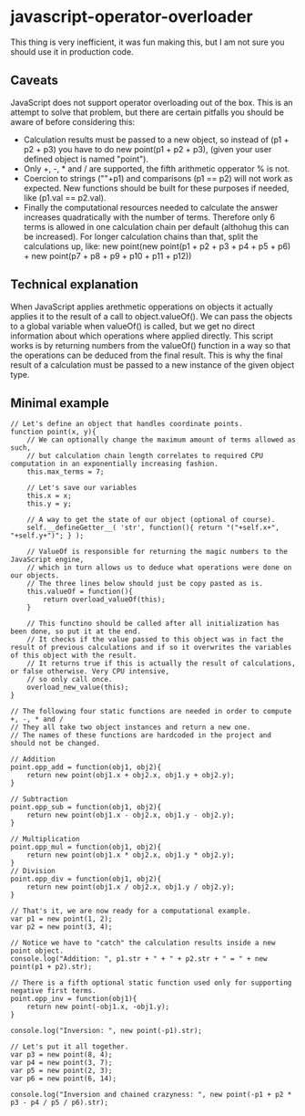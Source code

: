 # javascript-operator-overloader

This thing is very inefficient, it was fun making this, but I am not sure you should use it in production code.

## Caveats
JavaScript does not support operator overloading out of the box. This is an attempt to solve that problem, but there are certain pitfalls you should be aware of before considering this:
 - Calculation results must be passed to a new object, so instead of (p1 + p2 + p3) you have to do new point(p1 + p2 + p3), (given your user defined object is named "point").
 - Only +, -, * and / are supported, the fifth arithmetic opperator % is not.
 - Coercion to strings (""+p1) and comparisons (p1 == p2) will not work as expected. New functions should be built for these purposes if needed, like (p1.val == p2.val).
 - Finally the computational resources needed to calculate the answer increases quadratically with the number of terms. Therefore only 6 terms is allowed in one calculation chain per default (althohug this can be increased). For longer calculation chains than that, split the calculations up, like: new point(new point(p1 + p2 + p3 + p4 + p5 + p6) + new point(p7 + p8 + p9 + p10 + p11 + p12))

## Technical explanation
When JavaScript applies arethmetic opperations on objects it actually applies it to the result of a call to object.valueOf(). We can pass the objects to a global variable when valueOf() is called, but we get no direct information about which operations where applied directly. 
This script works is by returning numbers from the valueOf() function in a way so that the operations can be deduced from the final result. This is why the final result of a calculation must be passed to a new instance of the given object type.

## Minimal example 
```
// Let's define an object that handles coordinate points.
function point(x, y){
	// We can optionally change the maximum amount of terms allowed as such, 
	// but calculation chain length correlates to required CPU computation in an exponentially increasing fashion. 
	this.max_terms = 7;

	// Let's save our variables
	this.x = x;
	this.y = y;

	// A way to get the state of our object (optional of course).
	self.__defineGetter__( 'str', function(){ return "("+self.x+", "+self.y+")"; } );

	// ValueOf is responsible for returning the magic numbers to the JavaScript engine, 
	// which in turn allows us to deduce what operations were done on our objects.
	// The three lines below should just be copy pasted as is.
	this.valueOf = function(){
		return overload_valueOf(this);
	}

	// This functino should be called after all initialization has been done, so put it at the end. 
	// It checks if the value passed to this object was in fact the result of previous calculations and if so it overwrites the variables of this object with the result. 
	// It returns true if this is actually the result of calculations, or false otherwise. Very CPU intensive, 
	// so only call once.
	overload_new_value(this);
}

// The following four static functions are needed in order to compute +, -, * and /
// They all take two object instances and return a new one. 
// The names of these functions are hardcoded in the project and should not be changed.

// Addition
point.opp_add = function(obj1, obj2){
	return new point(obj1.x + obj2.x, obj1.y + obj2.y);
}

// Subtraction
point.opp_sub = function(obj1, obj2){
	return new point(obj1.x - obj2.x, obj1.y - obj2.y);
}

// Multiplication
point.opp_mul = function(obj1, obj2){
	return new point(obj1.x * obj2.x, obj1.y * obj2.y);
}
// Division
point.opp_div = function(obj1, obj2){
	return new point(obj1.x / obj2.x, obj1.y / obj2.y);
}

// That's it, we are now ready for a computational example.
var p1 = new point(1, 2);
var p2 = new point(3, 4);

// Notice we have to "catch" the calculation results inside a new point object.
console.log("Addition: ", p1.str + " + " + p2.str + " = " + new point(p1 + p2).str);

// There is a fifth optional static function used only for supporting negative first terms.
point.opp_inv = function(obj1){
	return new point(-obj1.x, -obj1.y);
}

console.log("Inversion: ", new point(-p1).str);

// Let's put it all together.
var p3 = new point(8, 4);
var p4 = new point(3, 7);
var p5 = new point(2, 3);
var p6 = new point(6, 14);

console.log("Inversion and chained crazyness: ", new point(-p1 + p2 * p3 - p4 / p5 / p6).str);
```
